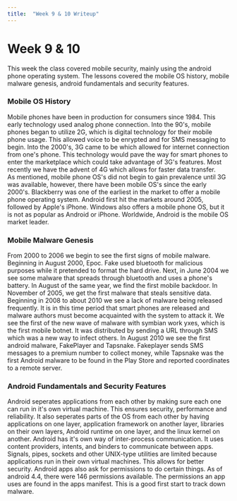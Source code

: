 ```yaml
---
title:  "Week 9 & 10 Writeup"
---
```


# Week 9 & 10   
This week the class covered mobile security, mainly using the android phone operating system. The lessons covered the mobile OS history, mobile malware genesis, android fundamentals and security features.   
### Mobile OS History   
Mobile phones have been in production for consumers since 1984. This early technology used analog phone connection. Into the 90's, mobile phones began to utilize 2G, which is digital technology for their mobile phone usage. This allowed voice to be enrypted and for SMS messaging to begin. Into the 2000's, 3G came to be which allowed for internet connection from one's phone. This technology would pave the way for smart phones to enter the marketplace which could take advantage of 3G's features. Most recently we have the advent of 4G which allows for faster data transfer.   
As mentioned, mobile phone OS's did not begin to gain prevalence until 3G was available, however, there have been mobile OS's since the early 2000's. Blackberry was one of the earliest in the market to offer a mobile phone operating system. Android first hit the markets around 2005, followed by Apple's iPhone. Windows also offers a mobile phone OS, but it is not as popular as Android or iPhone. Worldwide, Android is the mobile OS market leader.   
### Mobile Malware Genesis   
From 2000 to 2006 we begin to see the first signs of mobile malware. Beginning in August 2000, Epoc. Fake used bluetooth for malicious purposes while it pretended to format the hard drive. Next, in June 2004 we see some malware that spreads through bluetooth and uses a phone's battery. In August of the same year, we find the first mobile backdoor. In November of 2005, we get the first malware that steals sensitive data.   
Beginning in 2008 to about 2010 we see a lack of malware being released frequently. It is in this time period that smart phones are released and malware authors must become acquainted with the system to attack it. We see the first of the new wave of malware with symbian work yxes, which is the first mobile botnet. It was distributed by sending a URL through SMS which was a new way to infect others. In August 2010 we see the first android malware, FakePlayer and Tapsnake. Fakeplayer sends SMS messages to a premium number to collect money, while Tapsnake was the first Android malware to be found in the Play Store and reported coordinates to a remote server.   
### Android Fundamentals and Security Features   
Android seperates applications from each other by making sure each one can run in it's own virtual machine. This ensures security, performance and reliability. It also seperates parts of the OS from each other by having applications on one layer, application framework on another layer, libraries on their own layers, Android runtime on one layer, and the linux kernel on another. Android has it's own way of inter-process communication. It uses content providers, intents, and binders to communicate between apps. Signals, pipes, sockets and other UNIX-type utilities are limited because applications run in their own virtual machines. This allows for better security. Android apps also ask for permissions to do certain things. As of android 4.4, there were 146 permissions available. The permissions an app uses are found in the apps manifest. This is a good first start to track down malware.